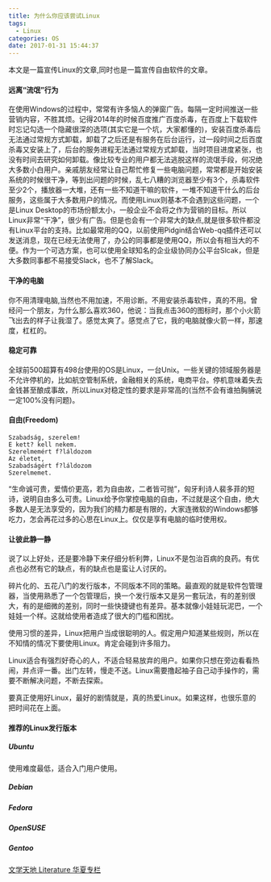 ```yaml
---
title: 为什么你应该尝试Linux
tags:
  - Linux
categories: OS
date: 2017-01-31 15:44:37
---
```



 本文是一篇宣传Linux的文章,同时也是一篇宣传自由软件的文章。

 <!-- more -->

#### 远离“流氓”行为

在使用Windows的过程中，常常有许多恼人的弹窗广告。每隔一定时间推送一些营销内容，不胜其烦。记得2014年的时候百度推广百度杀毒，在百度上下载软件时忘记勾选一个隐藏很深的选项(其实它是一个坑，大家都懂的)，安装百度杀毒后无法通过常规方式卸载，卸载了之后还是有服务在后台运行，过一段时间之后百度杀毒又安装上了，后台的服务进程无法通过常规方式卸载，当时项目进度紧张，也没有时间去研究如何卸载。像比较专业的用户都无法逃脱这样的流氓手段，何况绝大多数小白用户。亲戚朋友经常让自己帮忙修复一些电脑问题，常常都是开始安装系统的时候很干净，等到出问题的时候，乱七八糟的浏览器至少有3个，杀毒软件至少2个，播放器一大堆，还有一些不知道干嘛的软件，一堆不知道干什么的后台服务，这些属于大多数用户的情况。而使用Linux则基本不会遇到这些问题，一个是Linux Desktop的市场份额太小，一般企业不会将之作为营销的目标。所以Linux非常“干净”，很少有广告。但是也会有一个非常大的缺点,就是很多软件都没有Linux平台的支持。比如最常用的QQ，以前使用Pidgin结合Web-qq插件还可以发送消息，现在已经无法使用了，办公的同事都是使用QQ，所以会有相当大的不便。作为一个可选方案，也可以使用全球知名的企业级协同办公平台Slcak，但是大多数同事都不易接受Slack，也不了解Slack。

#### 干净的电脑

你不用清理电脑,当然也不用加速，不用诊断。不用安装杀毒软件，真的不用。曾经问一个朋友，为什么那么喜欢360，他说：当我点击360的图标时，那个小火箭飞出去的样子让我湿了。感觉太爽了。感觉点了它，我的电脑就像火箭一样，那速度，杠杠的。

#### 稳定可靠

全球前500超算有498台使用的OS是Linux，一台Unix。一些关键的领域服务器是不允许停机的，比如航空管制系统，金融相关的系统，电商平台。停机意味着失去金钱甚至酿成事故，所以Linux对稳定性的要求是非常高的(当然不会有谁拍胸脯说一定100%没有问题)。

#### 自由(Freedom)

```
Szabadság, szerelem!
E kett? kell nekem.
Szerelmemért f?láldozom
Az életet,
Szabadságért f?láldozom
Szerelmemet.
```

“生命诚可贵，爱情价更高，若为自由故，二者皆可抛”，匈牙利诗人裴多菲的短诗，说明自由多么可贵。Linux给予你掌控电脑的自由，不过就是这个自由，绝大多数人是无法享受的，因为我们的精力都是有限的，大家连微软的Windows都够吃力，怎会再花过多的心思在Linux上。仅仅是享有电脑的临时使用权。

#### 让彼此静一静

说了以上好处，还是要冷静下来仔细分析利弊，Linux不是包治百病的良药。有优点也必然有它的缺点，有的缺点也是蛮让人讨厌的。

碎片化的、五花八门的发行版本，不同版本不同的策略。最直观的就是软件包管理器，当使用熟悉了一个包管理后，换一个发行版本又是另一套玩法，有的差别很大，有的是细微的差别，同时一些快捷键也有差异。基本就像小娃娃玩泥巴，一个娃娃一个样。这就给使用者造成了很大的门槛和困扰。

使用习惯的差异，Linux把用户当成很聪明的人。假定用户知道某些规则，所以在不知情的情况下要使用Linux。肯定会碰到许多阻力。

Linux适合有强烈好奇心的人，不适合轻易放弃的用户。如果你只想在旁边看看热闹，并点评一番。出门左转，慢走不送。Linux需要撸起袖子自己动手操作的，需要不断解决问题，不断去探索。

要真正使用好Linux，最好的剧情就是，真的热爱Linux。如果这样，也很乐意的把时间花在上面。

#### 推荐的Linux发行版本

##### Ubuntu 

使用难度最低，适合入门用户使用。

##### Debian

##### Fedora

##### OpenSUSE

##### Gentoo






[文学天地 Literature 华夏专栏](http://archives.cnd.org/HXWK/column/Literature/kd090509-3.gb.html)
